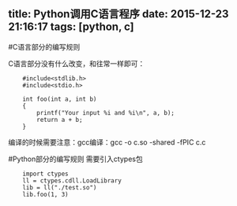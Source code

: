 title: Python调用C语言程序
date: 2015-12-23 21:16:17
tags: [python, c]
---
#C语言部分的编写规则
<!-- more -->
C语言部分没有什么改变，和往常一样即可：
```
	#include<stdlib.h>
	#include<stdio.h>

	int foo(int a, int b)
	{
		printf("Your input %i and %i\n", a, b);
		return a + b;
	}
```
编译的时候需要注意：gcc编译：gcc -o c.so -shared -fPIC c.c

#Python部分的编写规则
需要引入ctypes包
```
	import ctypes  
	ll = ctypes.cdll.LoadLibrary 
	lib = ll("./test.so")  
	lib.foo(1, 3)  
```

